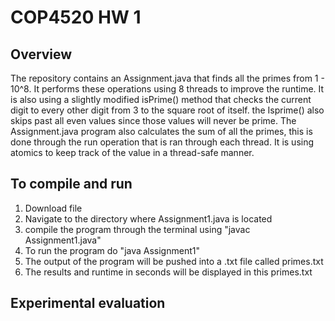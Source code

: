 # COP4520 HW 1
## Overview
The repository contains an Assignment.java that finds all the primes from 1 - 10^8. It performs these operations using 8 threads to improve the runtime. It is also using a slightly modified isPrime() method that checks the current digit to every other digit from 3 to the square root of itself. the Isprime() also skips past all even values since those values will never be prime. The Assignment.java program also calculates the sum of all the primes, this is done through the run operation that is ran through each thread. It is using atomics to keep track of the value in a thread-safe manner.

## To compile and run
1. Download file
2. Navigate to the directory where Assignment1.java is located
3. compile the program through the terminal using "javac Assignment1.java"
4. To run the program do "java Assignment1"
5. The output of the program will be pushed into a .txt file called primes.txt
6. The results and runtime in seconds will be displayed in this primes.txt

## Experimental evaluation
